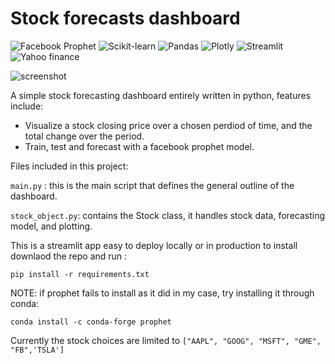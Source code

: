 
# Stock forecasts dashboard


![Facebook Prophet](https://img.shields.io/badge/Prophet-1.0.1-blue) ![Scikit-learn](https://img.shields.io/badge/scikit--learn-1.0-blueviolet) ![Pandas](https://img.shields.io/badge/pandas-1.3.3-brightgreen) ![Plotly](https://img.shields.io/badge/plotly-4.14.3-orange) ![Streamlit](https://img.shields.io/badge/streamlit-1.0.0-ff69b4) ![Yahoo finance](https://img.shields.io/badge/yfinance-0.1.64-ff0904)


![screenshot](thumbnail.PNG)

A simple stock forecasting dashboard entirely written in python, features include:
* Visualize a stock closing price over a chosen perdiod of time, and the total change over the period. 
* Train, test and forecast with a facebook prophet model.


Files included in this project:


`main.py` : this is the main script that defines the general outline of the dashboard.

`stock_object.py`: contains the Stock class, it handles stock data, forecasting model, and plotting. 

This is a streamlit app easy to deploy locally or in production to install downlaod the repo and run :


`pip install -r requirements.txt`


NOTE: if prophet fails to install as it did in my case, try installing it through conda:


`conda install -c conda-forge prophet`



Currently the stock choices are limited to `["AAPL", "GOOG", "MSFT", "GME", "FB",'TSLA']` 

